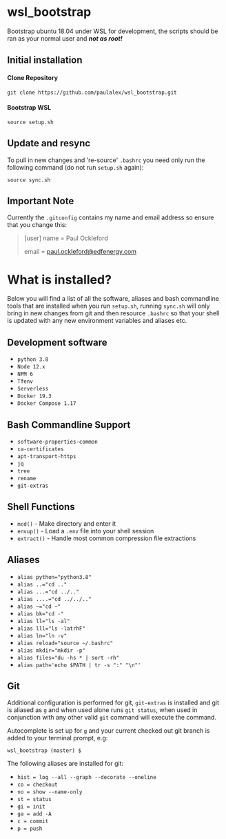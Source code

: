 # wsl_bootstrap
Bootstrap ubuntu 18.04 under WSL for development, the scripts should be ran as your normal user and ***not as root!***

## Initial installation
    
#### Clone Repository

  `git clone https://github.com/paulalex/wsl_bootstrap.git`

#### Bootstrap WSL

`source setup.sh`

## Update and resync
To pull in new changes and 're-source' `.bashrc` you need only run the following command (do not run `setup.sh` again):

`source sync.sh`

## Important Note
Currently the `.gitconfig` contains my name and email address so ensure that you change this:

> [user]
>  name = Paul Ockleford
>
>  email = paul.ockleford@edfenergy.com

# What is installed?
Below you will find a list of all the software, aliases and bash commandline tools that are installed when you run `setup.sh`, running `sync.sh` will only bring in new changes from git and then resource `.bashrc` so that your shell is updated with any new environment variables and aliases etc.

## Development software
* `python 3.8`
* `Node 12.x`
* `NPM 6`
* `Tfenv`
* `Serverless`
* `Docker 19.3`
* `Docker Compose 1.17`

## Bash Commandline Support
* `software-properties-common`
* `ca-certificates`
* `apt-transport-https`
* `jq`
* `tree`
* `rename`
* `git-extras`

## Shell Functions
* `mcd()` - Make directory and enter it
* `envup()` - Load a `.env` file into your shell session
* `extract()` - Handle most common compression file extractions

## Aliases
* `alias python="python3.8"`
* `alias ..="cd .."`
* `alias ...="cd ../.."`
* `alias ....="cd ../../.."`
* `alias ~="cd ~"`
* `alias bk="cd -"`
* `alias ll="ls -al"`
* `alias lll="ls -latrhF"`
* `alias ln="ln -v"`
* `alias reload="source ~/.bashrc"`
* `alias mkdir="mkdir -p"`
* `alias files="du -hs * | sort -rh"`
* `alias path='echo $PATH | tr -s ":" "\n"'`

## Git
Additional configuration is performed for git, `git-extras` is installed and git is aliased as `g` and when used alone runs `git status`, when used in conjunction with any other valid `git` command will execute the command.

Autocomplete is set up for `g` and your current checked out git branch is added to your terminal prompt, e.g:

`wsl_bootstrap (master) $`

The following aliases are installed for git:

* `hist = log --all --graph --decorate --oneline`
* `co = checkout`
* `no = show --name-only`
* `st = status`
* `gi = init`
* `ga = add -A`
* `c = commit`
* `p = push`